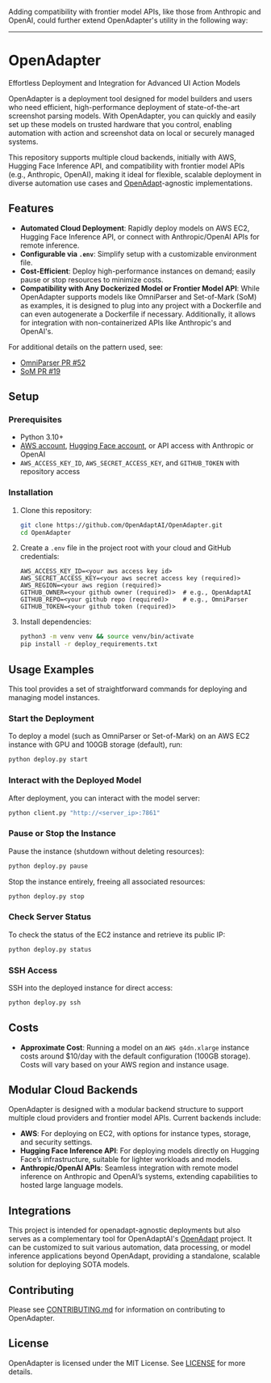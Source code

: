 Adding compatibility with frontier model APIs, like those from Anthropic and OpenAI, could further extend OpenAdapter's utility in the following way:

---

# OpenAdapter
Effortless Deployment and Integration for Advanced UI Action Models

OpenAdapter is a deployment tool designed for model builders and users who need efficient, high-performance deployment of state-of-the-art screenshot parsing models. With OpenAdapter, you can quickly and easily set up these models on trusted hardware that you control, enabling automation with action and screenshot data on local or securely managed systems.

This repository supports multiple cloud backends, initially with AWS, Hugging Face Inference API, and compatibility with frontier model APIs (e.g., Anthropic, OpenAI), making it ideal for flexible, scalable deployment in diverse automation use cases and [OpenAdapt](https://github.com/OpenAdaptAI/OpenAdapt)-agnostic implementations.

## Features
- **Automated Cloud Deployment**: Rapidly deploy models on AWS EC2, Hugging Face Inference API, or connect with Anthropic/OpenAI APIs for remote inference.
- **Configurable via `.env`**: Simplify setup with a customizable environment file.
- **Cost-Efficient**: Deploy high-performance instances on demand; easily pause or stop resources to minimize costs.
- **Compatibility with Any Dockerized Model or Frontier Model API**: While OpenAdapter supports models like OmniParser and Set-of-Mark (SoM) as examples, it is designed to plug into any project with a Dockerfile and can even autogenerate a Dockerfile if necessary. Additionally, it allows for integration with non-containerized APIs like Anthropic's and OpenAI's.

For additional details on the pattern used, see:
- [OmniParser PR #52](https://github.com/microsoft/OmniParser/pull/52)
- [SoM PR #19](https://github.com/microsoft/SoM/pull/19)

## Setup

### Prerequisites
- Python 3.10+
- [AWS account](https://aws.amazon.com/), [Hugging Face account](https://huggingface.co/), or API access with Anthropic or OpenAI
- `AWS_ACCESS_KEY_ID`, `AWS_SECRET_ACCESS_KEY`, and `GITHUB_TOKEN` with repository access

### Installation
1. Clone this repository:
    ```bash
    git clone https://github.com/OpenAdaptAI/OpenAdapter.git
    cd OpenAdapter
    ```

2. Create a `.env` file in the project root with your cloud and GitHub credentials:
    ```plaintext
    AWS_ACCESS_KEY_ID=<your aws access key id>
    AWS_SECRET_ACCESS_KEY=<your aws secret access key (required)>
    AWS_REGION=<your aws region (required)>
    GITHUB_OWNER=<your github owner (required)>  # e.g., OpenAdaptAI
    GITHUB_REPO=<your github repo (required)>    # e.g., OmniParser
    GITHUB_TOKEN=<your github token (required)>
    ```

3. Install dependencies:
    ```bash
    python3 -m venv venv && source venv/bin/activate
    pip install -r deploy_requirements.txt
    ```

## Usage Examples
This tool provides a set of straightforward commands for deploying and managing model instances.

### Start the Deployment
To deploy a model (such as OmniParser or Set-of-Mark) on an AWS EC2 instance with GPU and 100GB storage (default), run:
```bash
python deploy.py start
```

### Interact with the Deployed Model
After deployment, you can interact with the model server:
```bash
python client.py "http://<server_ip>:7861"
```

### Pause or Stop the Instance
Pause the instance (shutdown without deleting resources):
```bash
python deploy.py pause
```

Stop the instance entirely, freeing all associated resources:
```bash
python deploy.py stop
```

### Check Server Status
To check the status of the EC2 instance and retrieve its public IP:
```bash
python deploy.py status
```

### SSH Access
SSH into the deployed instance for direct access:
```bash
python deploy.py ssh
```

## Costs
- **Approximate Cost**: Running a model on an `AWS g4dn.xlarge` instance costs around $10/day with the default configuration (100GB storage). Costs will vary based on your AWS region and instance usage.

## Modular Cloud Backends
OpenAdapter is designed with a modular backend structure to support multiple cloud providers and frontier model APIs. Current backends include:
- **AWS**: For deploying on EC2, with options for instance types, storage, and security settings.
- **Hugging Face Inference API**: For deploying models directly on Hugging Face’s infrastructure, suitable for lighter workloads and models.
- **Anthropic/OpenAI APIs**: Seamless integration with remote model inference on Anthropic and OpenAI’s systems, extending capabilities to hosted large language models.

## Integrations
This project is intended for openadapt-agnostic deployments but also serves as a complementary tool for OpenAdaptAI's [OpenAdapt](https://github.com/OpenAdaptAI/OpenAdapt) project. It can be customized to suit various automation, data processing, or model inference applications beyond OpenAdapt, providing a standalone, scalable solution for deploying SOTA models.

## Contributing
Please see [CONTRIBUTING.md](./CONTRIBUTING.md) for information on contributing to OpenAdapter.

## License
OpenAdapter is licensed under the MIT License. See [LICENSE](./LICENSE) for more details.
